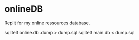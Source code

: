 # onlineDB

Replit for my online ressources database.

sqlite3 online.db .dump > dump.sql
sqlite3 main.db < dump.sql
